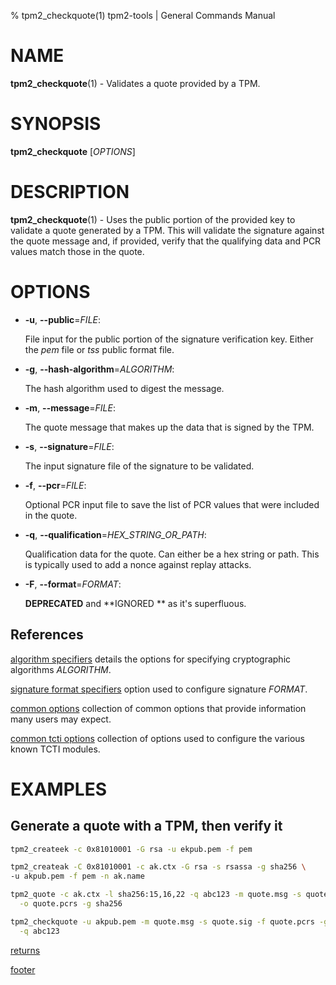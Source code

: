 % tpm2_checkquote(1) tpm2-tools | General Commands Manual

# NAME

**tpm2_checkquote**(1) - Validates a quote provided by a TPM.

# SYNOPSIS

**tpm2_checkquote** [*OPTIONS*]

# DESCRIPTION

**tpm2_checkquote**(1) - Uses the public portion of the provided key to validate
a quote generated by a TPM. This will validate the signature against the quote
message and, if provided, verify that the qualifying data and PCR values match
those in the quote.

# OPTIONS

  * **-u**, **\--public**=_FILE_:

    File input for the public portion of the signature verification key. Either the *pem*
    file or *tss* public format file.

  * **-g**, **\--hash-algorithm**=_ALGORITHM_:

    The hash algorithm used to digest the message.

  * **-m**, **\--message**=_FILE_:

    The quote message that makes up the data that is signed by the TPM.

  * **-s**, **\--signature**=_FILE_:

    The input signature file of the signature to be validated.

  * **-f**, **\--pcr**=_FILE_:

    Optional PCR input file to save the list of PCR values that were included
    in the quote.

  * **-q**, **\--qualification**=_HEX\_STRING\_OR\_PATH_:

    Qualification data for the quote. Can either be a hex string or path.
    This is typically used to add a nonce against replay attacks.

  * **-F**, **\--format**=_FORMAT_:

    **DEPRECATED** and **IGNORED ** as it's superfluous.

## References

[algorithm specifiers](common/alg.md) details the options for specifying
cryptographic algorithms _ALGORITHM_.

[signature format specifiers](common/signature.md) option used to configure
signature _FORMAT_.

[common options](common/options.md) collection of common options that provide
information many users may expect.

[common tcti options](common/tcti.md) collection of options used to configure
the various known TCTI modules.

# EXAMPLES

## Generate a quote with a TPM, then verify it
```bash
tpm2_createek -c 0x81010001 -G rsa -u ekpub.pem -f pem

tpm2_createak -C 0x81010001 -c ak.ctx -G rsa -s rsassa -g sha256 \
-u akpub.pem -f pem -n ak.name

tpm2_quote -c ak.ctx -l sha256:15,16,22 -q abc123 -m quote.msg -s quote.sig \
  -o quote.pcrs -g sha256

tpm2_checkquote -u akpub.pem -m quote.msg -s quote.sig -f quote.pcrs -g sha256 \
  -q abc123
```

[returns](common/returns.md)

[footer](common/footer.md)
